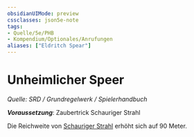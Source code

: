 ```yaml
---
obsidianUIMode: preview
cssclasses: json5e-note
tags:
- Quelle/5e/PHB
- Kompendium/Optionales/Anrufungen
aliases: ["Eldritch Spear"]
---
```

# Unheimlicher Speer
*Quelle: SRD / Grundregelwerk / Spielerhandbuch*  

***Voraussetzung***: Zaubertrick Schauriger Strahl

Die Reichweite von [Schauriger Strahl](../../Zauber/Schauriger-Strahl.md) erhöht sich auf 90 Meter.
  